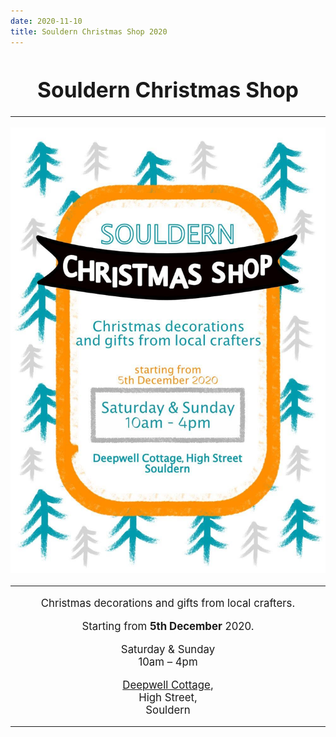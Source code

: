 ```yaml
---
date: 2020-11-10
title: Souldern Christmas Shop 2020
---
```


<div style="text-align: center;font-size:120%" markdown=1>


# Souldern Christmas Shop


---
![poster](shop2020.jpg)

---

Christmas decorations and gifts from local crafters.


Starting from **5th December** 2020.
	
Saturday &amp; Sunday  
10am – 4pm
	
[Deepwell Cottage](https://www.souldern.org/home/houses/?h=deepwell),  
High Street,  
Souldern

---

<div>




<div id="shop2020"></div>
<script src="../gallery/shop2020.js"></script>
<script src="/home/gallery/galleries.js"></script>
